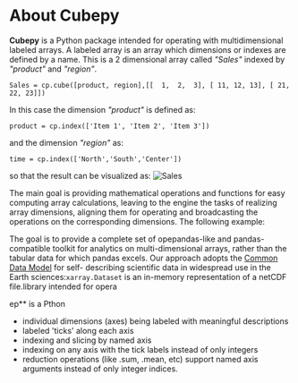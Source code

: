 # About Cubepy

**Cubepy** is a Python package intended for operating with multidimensional labeled arrays. A labeled array is an array which dimensions or indexes are defined by a name.
This is a 2 dimensional array called *"Sales"* indexed by *"product"* and *"region"*.

`Sales = cp.cube([product, region],[[  1,  2,  3], [ 11, 12, 13], [ 21, 22, 23]])`

In this case the dimension *"product"* is defined as:

    product = cp.index(['Item 1', 'Item 2', 'Item 3'])

and the dimension *"region"* as:

    time = cp.index(['North','South','Center'])

so that the result can be visualized as:
![Sales](https://drive.google.com/open?id=1liAA60Qs972OTNxOFWQohm3muZCr6oVm)

The main goal is providing mathematical operations and functions for easy computing array calculations, leaving to the engine the tasks of realizing array dimensions, aligning them for operating and broadcasting the operations on the corresponding dimensions. The following example:



The goal is to provide a complete set of opepandas-like and pandas-compatible toolkit for analytics on multi-dimensional arrays, rather than the tabular data for which pandas excels. Our approach adopts the  [Common Data Model](http://www.unidata.ucar.edu/software/thredds/current/netcdf-java/CDM)  for self- describing scientific data in widespread use in the Earth sciences:`xarray.Dataset`  is an in-memory representation of a netCDF file.library intended for opera

ep** is a Pthon 
-   individual dimensions (axes) being labeled with meaningful descriptions
-   labeled 'ticks' along each axis
-   indexing and slicing by named axis
-   indexing on any axis with the tick labels instead of only integers
-   reduction operations (like .sum, .mean, etc) support named axis arguments instead of only integer indices.
<!--stackedit_data:
eyJoaXN0b3J5IjpbLTc5NjI2NTU2MiwxNDY4NjYwNjc5LDY3MD
c2NTI4NiwtMTQwODY4Mzk2MSwyODE3NjU0NDYsLTc2NTA2NzU0
NSw5MjU4MDk1ODcsMTg4ODgzNjQxMiwtMTY4ODY1MTY4MCwtNj
U4MDUzMDAwLDEzOTI5MzM4ODQsMTYxOTU4OTc1LDE1NDQwMDY0
MSwtMTI2NzcwNTk2NywtMjQzODIwMzI4LDE0MjIxNzQ0MDYsLT
EzMDM0MDQ1MTgsNDY2MjI0MjYwLDkwMTUzODA5NiwyNjgyMTQ2
MzZdfQ==
-->